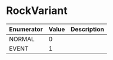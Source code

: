 # RockVariant

| Enumerator | Value | Description |
| ---------- | ----- | ----------- |
| NORMAL     | 0     |             |
| EVENT      | 1     |             |
